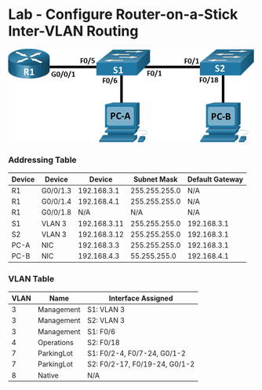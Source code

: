 # Lab - Configure Router-on-a-Stick Inter-VLAN Routing

![](https://github.com/sag81/otus-networks/blob/master/labs/02/schema.png)

### Addressing Table
Device  | Device    | Device        | Subnet Mask   | Default Gateway
------- | --------- | ------------- | ------------- | -------------
R1	    | G0/0/1.3	| 192.168.3.1	  | 255.255.255.0	| N/A
R1	    | G0/0/1.4	| 192.168.4.1	  | 255.255.255.0	| N/A
R1	    | G0/0/1.8	| N/A	          | N/A	          | N/A
S1	    | VLAN 3	  | 192.168.3.11	| 255.255.255.0	| 192.168.3.1
S2	    | VLAN 3	  | 192.168.3.12	| 255.255.255.0	| 192.168.3.1
PC-A	  | NIC	      | 192.168.3.3	  | 255.255.255.0	| 192.168.3.1
PC-B	  | NIC	      | 192.168.4.3	  | 55.255.255.0	| 192.168.4.1

### VLAN Table
VLAN  | Name       | Interface Assigned 
----- | ---------  | ------------------------------- 
3     |	Management |	S1: VLAN 3
3     | Management |   S2: VLAN 3
3     | Management |  S1: F0/6
4	    | Operations |	S2: F0/18
7	    | ParkingLot |	S1: F0/2-4, F0/7-24, G0/1-2 
7     | ParkingLot | S2: F0/2-17, F0/19-24, G0/1-2 
8	    | Native	   | N/A 
